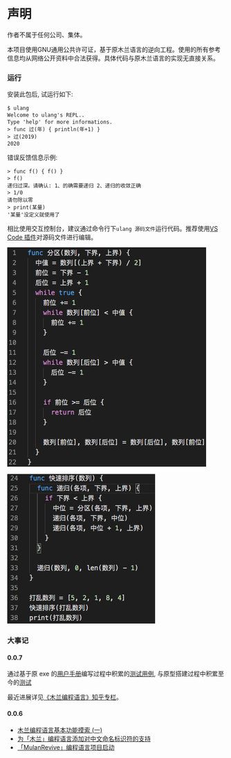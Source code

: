 # 声明

作者不属于任何公司、集体。

本项目使用GNU通用公共许可证，基于原木兰语言的逆向工程。使用的所有参考信息均从网络公开资料中合法获得。具体代码与原木兰语言的实现无直接关系。

### 运行

安装此包后, 试运行如下:
```
$ ulang
Welcome to ulang's REPL..
Type 'help' for more informations.
> func 过(年) { println(年+1) }
> 过(2019)
2020
```

错误反馈信息示例:
```
> func f() { f() }
> f()
递归过深。请确认: 1、的确需要递归 2、递归的收敛正确
> 1/0
请勿除以零
> print(某量)
'某量'没定义就使用了
```

相比使用交互控制台，建议通过命令行下`ulang 源码文件`运行代码。推荐使用[VS Code 插件](https://marketplace.visualstudio.com/items?itemName=CodeInChinese.ulang)对源码文件进行编辑。

![快排1](https://raw.githubusercontent.com/MulanRevive/mulan/dev/%E6%88%AA%E5%9B%BE/%E5%BF%AB%E9%80%9F%E6%8E%92%E5%BA%8F1.png)

![快排2](https://raw.githubusercontent.com/MulanRevive/mulan/dev/%E6%88%AA%E5%9B%BE/%E5%BF%AB%E9%80%9F%E6%8E%92%E5%BA%8F2.png)

### 大事记

#### 0.0.7

通过基于原 exe 的[用户手册](https://github.com/MulanRevive/bounty/tree/master/%E5%A4%8D%E7%8E%B0%E6%96%87%E6%A1%A3/%E7%94%A8%E6%88%B7%E6%89%8B%E5%86%8C)编写过程中积累的[测试用例](https://github.com/MulanRevive/bounty/blob/master/%E6%B5%8B%E8%AF%95%E4%BB%A3%E7%A0%81/%E6%B5%8B%E8%AF%95.py), 与原型搭建过程中积累至今的[测试](https://github.com/MulanRevive/prototype/blob/master/%E6%B5%8B%E8%AF%95.py)

最近进展详见[《木兰编程语言》知乎专栏](https://zhuanlan.zhihu.com/ulang)。

#### 0.0.6

- [木兰编程语言基本功能摸索 (一)](https://zhuanlan.zhihu.com/p/103916529)
- [为「木兰」编程语言添加对中文命名标识符的支持](https://zhuanlan.zhihu.com/p/103910116)
- [「MulanRevive」编程语言项目启动](https://zhuanlan.zhihu.com/p/103895446)
